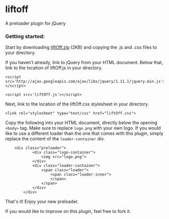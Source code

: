 liftoff
=======

A preloader plugin for jQuery

### Getting started:

Start by downloading [liftOff.zip] (2KB) and copying the .js and .css files to your directory.

If you haven't already, link to jQuery from your HTML document. Below that, link to the location of liftOff.js in your directory.

```
<script src='http://ajax.googleapis.com/ajax/libs/jquery/1.11.1/jquery.min.js'></script>
        
<script src='liftOff.js'></script>
```

Next, link to the location of the liftOff.css stylesheet in your directory.

```
<link rel="stylesheet" type="text/css" href="liftOff.css">
```

Copy the following into your HTML document, directly below the opening `<body>` tag. Make sure to replace `logo.png` with your own logo. If you would like to use a different loader than the one that comes with this plugin, simply replace the content of the `loader-container` div.

```
    <div class="preloader">
            <div class="logo-container">
                <img src="logo.png">
            </div>
            <div class="loader-container">
                <span class="loader">
                    <span class="loader-inner">
                    </span>
                </span>
            </div>
        </div>
 ```

That's it! Enjoy your new preloader.

If you would like to improve on this plugin, feel free to fork it.

[liftOff.zip]:http://liftoff.stessy.co/liftoff.zip